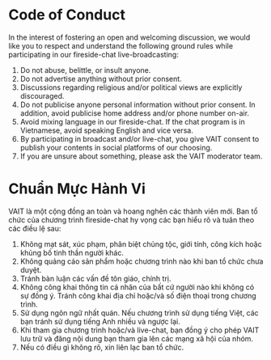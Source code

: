 # Code of Conduct

In the interest of fostering an open and welcoming discussion, we would like you to respect and understand the following ground rules while participating in our fireside-chat live-broadcasting:

1. Do not abuse, belittle, or insult anyone.
2. Do not advertise anything without prior consent.
3. Discussions regarding religious and/or political views are explicitly discouraged.
4. Do not publicise anyone personal information without prior consent. In addition, avoid publicise home address and/or phone number on-air.
5. Avoid mixing language in our fireside-chat. If the chat program is in Vietnamese, avoid speaking English and vice versa.
6. By participating in broadcast and/or live-chat, you give VAIT consent to publish your contents in social platforms of our choosing.
7. If you are unsure about something, please ask the VAIT moderator team. 

# Chuẩn Mực Hành Vi

VAIT là một cộng đồng an toàn và hoang nghên các thành viên mới. Ban tổ chức của chương trình fireside-chat hy vọng các bạn hiểu rõ và tuân theo các điều lệ sau:

1. Không mạt sát, xúc phạm, phân biệt chủng tộc, giới tính, công kích hoặc khủng bố tinh thần người khác.
2. Không quảng cáo sản phẩm hoặc chương trình nào khi ban tổ chức chưa duyệt.
3. Tránh bàn luận các vấn đề tôn giáo, chính trị.
4. Không công khai thông tin cá nhân của bất cứ người nào khi không có sự đồng ý. Tránh công khai địa chỉ hoặc/và số điện thoại trong chương trình.
5. Sử dụng ngôn ngữ nhất quán. Nếu chương trình sử dụng tiếng Việt, các bạn tránh sử dụng tiếng Anh nhiều và ngược lại.
6. Khi tham gia chương trình hoặc/và live-chat, bạn đồng ý cho phép VAIT lưu trữ và đăng nội dung bạn tham gia lên các mạng xã hội của nhóm.
7. Nếu có điều gì không rõ, xin liên lạc ban tổ chức.